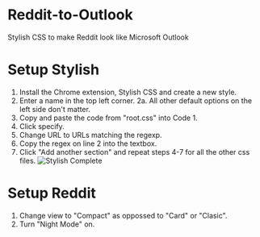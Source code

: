 # Reddit-to-Outlook
Stylish CSS to make Reddit look like Microsoft Outlook

# Setup Stylish
1. Install the Chrome extension, Stylish CSS and create a new style.
2. Enter a name in the top left corner.
2a. All other default options on the left side don't matter.
3. Copy and paste the code from "root.css" into Code 1.
4. Click specify.
5. Change URL to URLs matching the regexp.
6. Copy the regex on line 2 into the textbox.
7. Click "Add another section" and repeat steps 4-7 for all the other css files.
![Stylish Complete](https://i.imgur.com/cJLIrUE.png)

# Setup Reddit
1. Change view to "Compact" as oppossed to "Card" or "Clasic".
2. Turn "Night Mode" on.
